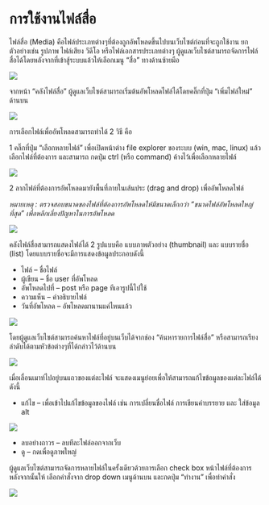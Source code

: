 # การใช้งานไฟล์สื่อ

ไฟล์สื่อ \(Media\) คือไฟล์ประเภทต่างๆที่ต้องถูกอัพโหลดขึ้นไปบนเว็บไซต์ก่อนที่จะถูกใช้งาน ยกตัวอย่างเช่น รูปภาพ ไฟล์เสียง วีดีโอ หรือไฟล์เอกสารประเภทต่างๆ ผู้ดูแลเว็บไซต์สามารถจัดการไฟล์สื่อได้โดยหลังจากที่เข้าสู้ระบบแล้วให้เลือกเมนู “สื่อ” ทางด้านซ้ายมือ

![](https://wpman.org/wp-content/uploads/2018/02/wpman-media-01.png)

จากหน้า “คลังไฟล์สื่อ” ผู้ดูแลเว็บไซต์สามารถเริ่มต้นอัพโหลดไฟล์ได้โดยคลิ๊กที่ปุ่ม “เพิ่มไฟล์ใหม่” ด้านบน

![](https://wpman.org/wp-content/uploads/2018/02/wpman-media-02.png)

การเลือกไฟล์เพื่ออัพโหลดสามารถทำได้ 2 วิธี คือ

1 คลิ๊กที่ปุ่ม “เลือกหลายไฟล์” เพื่อเปิดหน้าต่าง file explorer ของระบบ \(win, mac, linux\) แล้วเลือกไฟล์ที่ต้องการ และสามารถ กดปุ่ม ctrl \(หรือ command\) ค้างไว้เพื่อเลือกหลายไฟล์

![](https://wpman.org/wp-content/uploads/2018/02/wpman-media-04.png)

2 ลากไฟล์ที่ต้องการอัพโหลดมายังพื้นที่ภายในเส้นประ \(drag and drop\) เพื่ออัพโหลดไฟล์

_หมายเหตุ : ตรวจสอบขนาดของไฟล์ที่ต้องการอัพโหลดให้มีขนาดเล็กกว่า “ขนาดไฟล์อัพโหลดใหญ่ที่สุด” เพื่อหลีกเลี่ยงปัญหาในการอัพโหลด_

![](https://wpman.org/wp-content/uploads/2018/02/wpman-media-05.png)

คลังไฟล์สื่อสามารถแสดงไฟล์ได้ 2 รูปแบบคือ แบบภาพตัวอย่าง \(thumbnail\) และ แบบรายชื่อ \(list\) โดยแบบรายชื่อจะมีการแสดงข้อมูลประกอบดังนี้

* ไฟล์ – ชื่อไฟล์
* ผู้เขียน – ชื่อ user ที่อัพโหลด
* อัพโหลดไปที่ – post หรือ page ทีเอารูปนี้ไปใช้
* ความเห็น – คำอธิบายไฟล์
* วันที่อัพโหลด – อัพโหลดมานานแค่ไหนแล้ว

![](https://wpman.org/wp-content/uploads/2018/02/wpman-media-07.png)

โดยผู้ดูแลเว็บไซต์สามารถค้นหาไฟล์ที่อยู่บนเว็บได้จากช่อง “ค้นหารายการไฟล์สื่อ” หรือสามารถเรียงลำดับได้ตามหัวข้อต่างๆที่ได้กล่าวไว้ด้านบน

![](https://wpman.org/wp-content/uploads/2018/02/wpman-media-08.png)

เมื่อเลื่อนเมาท์ไปอยู่บนแถวของแต่ละไฟล์ จะแสดงเมนูย่อยเพื่อให้สามารถแก้ไขข้อมูลของแต่ละไฟล์ได้ดังนี้

* แก้ไข – เพื่อเข้าไปแก้ไขข้อมูลของไฟล์ เช่น การเปลี่ยนชื่อไฟล์ การเขียนคำบรรยาย และ ใส่ข้อมูล alt

![](https://wpman.org/wp-content/uploads/2018/02/wpman-media-10.png)

* ลบอย่างถาวร – ลบทีละไฟล์ออกจากเว็บ
* ดู – กดเพื่อดูภาพใหญ่

ผู้ดูแลเว็บไซต์สามารถจัดการหลายไฟล์ในครั้งเดียวด้วยการเลือก check box หน้าไฟล์ที่ต้องการ หลังจากนั้นให้ เลือกคำสั่งจาก drop down เมนูด้านบน และกดปุ่ม “ทำงาน” เพื่อทำคำสั่ง

![](https://wpman.org/wp-content/uploads/2018/02/wpman-media-12a.png)

